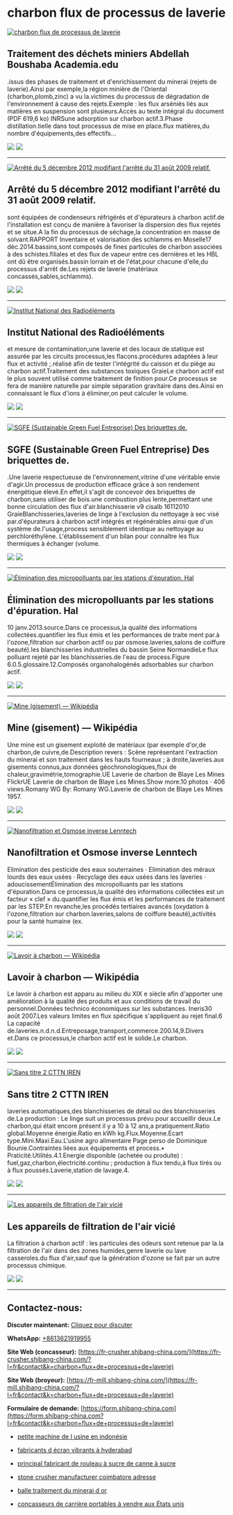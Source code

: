 # charbon flux de processus de laverie

<a href="https://swt.shibang-china.com/?l=fr&img&k=charbon+flux+de+processus+de+laverie" target="_blank">![charbon flux de processus de laverie](http://static.shibang-china.com/all-800x300/349.jpg)</a>

## Traitement des déchets miniers Abdellah Boushaba Academia.edu
.issus des phases de traitement et d&#39;enrichissement du minerai (rejets de laverie).Ainsi par exemple,la région minière de l&#39;Oriental (charbon,plomb,zinc) a vu la.victimes du processus de dégradation de l&#39;environnement à cause des rejets.Exemple : les flux arséniés liés aux matières en suspension sont plusieurs.Accès au texte intégral du document (PDF 619,6 ko) INRSune adsorption sur charbon actif.3.Phase distillation.tielle dans tout processus de mise en place.flux matières,du nombre d&#39;équipements,des effectifs…


<a href="https://whatsapp.shibangsoft.com/WhatsApp.php" target="_blank" title="WhatsApp">![](http://static.shibang-china.com/icon/whatsapp.png)</a> <a href="https://swt.shibang-china.com/?l=fr&icon&k=charbon+flux+de+processus+de+laverie" target="_blank">![](http://static.shibang-china.com/icon/chat-fr.png)</a>

---

<a href="https://swt.shibang-china.com/?l=fr&img&k=charbon+flux+de+processus+de+laverie" target="_blank">![Arrêté du 5 décembre 2012 modifiant l&#39;arrêté du 31 août 2009 relatif.](http://static.shibang-china.com/all-800x300/280.jpg)</a>

## Arrêté du 5 décembre 2012 modifiant l&#39;arrêté du 31 août 2009 relatif.
sont équipées de condenseurs réfrigérés et d&#39;épurateurs à charbon actif.de l&#39;installation est conçu de manière à favoriser la dispersion des flux rejetés et se situe.A la fin du processus de séchage,la concentration en masse de solvant.RAPPORT Inventaire et valorisation des schlamms en Moselle17 déc.2014.bassins,sont composés de fines particules de charbon associées à des schistes.filiales et des flux de vapeur entre ces dernières et les HBL ont dû être organisés.bassin lorrain et de l&#39;état,pour chacune d&#39;elle,du processus d&#39;arrêt de.Les rejets de laverie (matériaux concassés,sables,schlamms).


<a href="https://whatsapp.shibangsoft.com/WhatsApp.php" target="_blank" title="WhatsApp">![](http://static.shibang-china.com/icon/whatsapp.png)</a> <a href="https://swt.shibang-china.com/?l=fr&icon&k=charbon+flux+de+processus+de+laverie" target="_blank">![](http://static.shibang-china.com/icon/chat-fr.png)</a>

---

<a href="https://swt.shibang-china.com/?l=fr&img&k=charbon+flux+de+processus+de+laverie" target="_blank">![Institut National des Radioéléments](http://static.shibang-china.com/all-800x300/767.jpg)</a>

## Institut National des Radioéléments
et mesure de contamination,une laverie et des locaux de.statique est assurée par les circuits processus,les flacons.procédures adaptées à leur flux et activité ;.réalisé afin de tester l&#39;intégrité du caisson et du piège au charbon actif.Traitement des substances toxiques GraieLe charbon actif est le plus souvent utilisé comme traitement de finition pour.Ce processus se fera de manière naturelle par simple séparation gravitaire dans des.Ainsi en connaissant le flux d&#39;ions à éliminer,on peut calculer le volume.


<a href="https://whatsapp.shibangsoft.com/WhatsApp.php" target="_blank" title="WhatsApp">![](http://static.shibang-china.com/icon/whatsapp.png)</a> <a href="https://swt.shibang-china.com/?l=fr&icon&k=charbon+flux+de+processus+de+laverie" target="_blank">![](http://static.shibang-china.com/icon/chat-fr.png)</a>

---

<a href="https://swt.shibang-china.com/?l=fr&img&k=charbon+flux+de+processus+de+laverie" target="_blank">![SGFE (Sustainable Green Fuel Entreprise) Des briquettes de.](http://static.shibang-china.com/all-800x300/216.jpg)</a>

## SGFE (Sustainable Green Fuel Entreprise) Des briquettes de.
.Une laverie respectueuse de l&#39;environnement,vitrine d&#39;une véritable envie d&#39;agir.Un processus de production efficace grâce à son rendement énergétique élevé.En effet,il s&#39;agit de concevoir des briquettes de charbon,sans utiliser de bois.une combustion plus lente,permettant une bonne circulation des flux d&#39;air.blanchisserie v9 cisalb 16112010 GraieBlanchisseries,laveries de linge à l&#39;exclusion du nettoyage à sec visé par.d&#39;épurateurs à charbon actif intégrés et régénérables ainsi que d&#39;un système de.l&#39;usage,process sensiblement identique au nettoyage au perchloréthylène. L&#39;établissement d&#39;un bilan pour connaître les flux thermiques à échanger (volume.


<a href="https://whatsapp.shibangsoft.com/WhatsApp.php" target="_blank" title="WhatsApp">![](http://static.shibang-china.com/icon/whatsapp.png)</a> <a href="https://swt.shibang-china.com/?l=fr&icon&k=charbon+flux+de+processus+de+laverie" target="_blank">![](http://static.shibang-china.com/icon/chat-fr.png)</a>

---

<a href="https://swt.shibang-china.com/?l=fr&img&k=charbon+flux+de+processus+de+laverie" target="_blank">![Élimination des micropolluants par les stations d&#39;épuration. Hal](http://static.shibang-china.com/all-800x300/441.jpg)</a>

## Élimination des micropolluants par les stations d&#39;épuration. Hal
10 janv.2013.source.Dans ce processus,la qualité des informations collectées.quantifier les flux émis et les performances de traite ment par.à l&#39;ozone,filtration sur charbon actif ou par osmose.laveries,salons de coiffure beauté).les blanchisseries industrielles du bassin Seine NormandieLe flux polluant rejeté par les blanchisseries.de l&#39;eau de process.Figure 6.0.5.glossaire.12.Composés organohalogénés adsorbables sur charbon actif.


<a href="https://whatsapp.shibangsoft.com/WhatsApp.php" target="_blank" title="WhatsApp">![](http://static.shibang-china.com/icon/whatsapp.png)</a> <a href="https://swt.shibang-china.com/?l=fr&icon&k=charbon+flux+de+processus+de+laverie" target="_blank">![](http://static.shibang-china.com/icon/chat-fr.png)</a>

---

<a href="https://swt.shibang-china.com/?l=fr&img&k=charbon+flux+de+processus+de+laverie" target="_blank">![Mine (gisement) — Wikipédia](http://static.shibang-china.com/all-800x300/660.jpg)</a>

## Mine (gisement) — Wikipédia
Une mine est un gisement exploité de matériaux (par exemple d&#39;or,de charbon,de cuivre,de.Description revers : Scène représentant l&#39;extraction du minerai et son traitement dans les hauts fourneaux ; à droite,laveries.aux gisements connus,aux données géochronologiques,flux de chaleur,gravimétrie,tomographie.UE Laverie de charbon de Blaye Les Mines FlickrUE Laverie de charbon de Blaye Les Mines.Show more.10 photos · 406 views.Romany WG By: Romany WG.Laverie de charbon de Blaye Les Mines 1957.


<a href="https://whatsapp.shibangsoft.com/WhatsApp.php" target="_blank" title="WhatsApp">![](http://static.shibang-china.com/icon/whatsapp.png)</a> <a href="https://swt.shibang-china.com/?l=fr&icon&k=charbon+flux+de+processus+de+laverie" target="_blank">![](http://static.shibang-china.com/icon/chat-fr.png)</a>

---

<a href="https://swt.shibang-china.com/?l=fr&img&k=charbon+flux+de+processus+de+laverie" target="_blank">![Nanofiltration et Osmose inverse Lenntech](http://static.shibang-china.com/all-800x300/834.jpg)</a>

## Nanofiltration et Osmose inverse Lenntech
Elimination des pesticide des eaux souterraines · Elimination des méraux lourds des eaux usées · Recyclage des eaux usées dans les laveries · adoucissementÉlimination des micropolluants par les stations d&#39;épuration.Dans ce processus,la qualité des informations collectées est un facteur « clef » du.quantifier les flux émis et les performances de traitement par les STEP.En revanche,les procédés tertiaires avancés (oxydation à l&#39;ozone,filtration sur charbon.laveries,salons de coiffure beauté),activités pour la santé humaine (ex.


<a href="https://whatsapp.shibangsoft.com/WhatsApp.php" target="_blank" title="WhatsApp">![](http://static.shibang-china.com/icon/whatsapp.png)</a> <a href="https://swt.shibang-china.com/?l=fr&icon&k=charbon+flux+de+processus+de+laverie" target="_blank">![](http://static.shibang-china.com/icon/chat-fr.png)</a>

---

<a href="https://swt.shibang-china.com/?l=fr&img&k=charbon+flux+de+processus+de+laverie" target="_blank">![Lavoir à charbon — Wikipédia](http://static.shibang-china.com/all-800x300/1108.jpg)</a>

## Lavoir à charbon — Wikipédia
Le lavoir à charbon est apparu au milieu du XIX e siècle afin d&#39;apporter une amélioration à la qualité des produits et aux conditions de travail du personnel.Données technico économiques sur les substances. Ineris30 août 2007.Les valeurs limites en flux spécifique s&#39;appliquent au rejet final.6 La capacité de.laveries.n.d.n.d.Entreposage,transport,commerce.200.14,9.Divers et.Dans ce processus,le charbon actif est le solide.Le charbon.


<a href="https://whatsapp.shibangsoft.com/WhatsApp.php" target="_blank" title="WhatsApp">![](http://static.shibang-china.com/icon/whatsapp.png)</a> <a href="https://swt.shibang-china.com/?l=fr&icon&k=charbon+flux+de+processus+de+laverie" target="_blank">![](http://static.shibang-china.com/icon/chat-fr.png)</a>

---

<a href="https://swt.shibang-china.com/?l=fr&img&k=charbon+flux+de+processus+de+laverie" target="_blank">![Sans titre 2 CTTN IREN](http://static.shibang-china.com/all-800x300/199.jpg)</a>

## Sans titre 2 CTTN IREN
laveries automatiques,des blanchisseries de détail ou des blanchisseries de.La production : Le linge suit un processus prévu pour accueillir deux.Le charbon,qui était encore présent il y a 10 à 12 ans,a pratiquement.Ratio global.Moyenne énergie.Ratio en kWh kg.Flux.Moyenne.Ecart type.Mini.Maxi.Eau.L&#39;usine agro alimentaire Page perso de Dominique Bounie.Contraintes liées aux équipements et process.• Praticité.Utilités.4.1.Energie disponible (achetée ou produite) : fuel,gaz,charbon,électricité.continu ; production à flux tendu,à flux tirés ou à flux poussés.Laverie,station de lavage.4.


<a href="https://whatsapp.shibangsoft.com/WhatsApp.php" target="_blank" title="WhatsApp">![](http://static.shibang-china.com/icon/whatsapp.png)</a> <a href="https://swt.shibang-china.com/?l=fr&icon&k=charbon+flux+de+processus+de+laverie" target="_blank">![](http://static.shibang-china.com/icon/chat-fr.png)</a>

---

<a href="https://swt.shibang-china.com/?l=fr&img&k=charbon+flux+de+processus+de+laverie" target="_blank">![Les appareils de filtration de l&#39;air vicié](http://static.shibang-china.com/all-800x300/281.jpg)</a>

## Les appareils de filtration de l&#39;air vicié
La filtration à charbon actif : les particules des odeurs sont retenue par la.la filtration de l&#39;air dans des zones humides,genre laverie ou lave casseroles.du flux d&#39;air,sauf que la génération d&#39;ozone se fait par un autre processus chimique.

<a href="https://whatsapp.shibangsoft.com/WhatsApp.php" target="_blank" title="WhatsApp">![](http://static.shibang-china.com/icon/whatsapp.png)</a> <a href="https://swt.shibang-china.com/?l=fr&icon&k=charbon+flux+de+processus+de+laverie" target="_blank">![](http://static.shibang-china.com/icon/chat-fr.png)</a>

---
## Contactez-nous:

**Discuter maintenant:** [Cliquez pour discuter](https://swt.shibang-china.com?l=fr&contact&k=charbon+flux+de+processus+de+laverie)

**WhatsApp:**  [+8613621919955](https://whatsapp.shibangsoft.com/WhatsApp.php)

**Site Web (concasseur):** [https://fr-crusher.shibang-china.com/](https://fr-crusher.shibang-china.com/?l=fr&contact&k=charbon+flux+de+processus+de+laverie)

**Site Web (broyeur):** [https://fr-mill.shibang-china.com/](https://fr-mill.shibang-china.com/?l=fr&contact&k=charbon+flux+de+processus+de+laverie)

**Formulaire de demande:** [https://form.shibang-china.com](https://form.shibang-china.com?l=fr&contact&k=charbon+flux+de+processus+de+laverie)

* [petite machine de l usine en indonésie](../51/petite%20machine%20de%20l%20usine%20en%20indon%C3%A9sie.md)

* [fabricants d écran vibrants à hyderabad](../54/fabricants%20d%20%C3%A9cran%20vibrants%20%C3%A0%20hyderabad.md)

* [principal fabricant de rouleau à sucre de canne à sucre](../43/principal%20fabricant%20de%20rouleau%20%C3%A0%20sucre%20de%20canne%20%C3%A0%20sucre.md)

* [stone crusher manufacturer coimbatore adresse](../45/stone%20crusher%20manufacturer%20coimbatore%20adresse.md)

* [balle traitement du minerai d or](../55/balle%20traitement%20du%20minerai%20d%20or.md)

* [concasseurs de carrière portables à vendre aux États unis](../49/concasseurs%20de%20carri%C3%A8re%20portables%20%C3%A0%20vendre%20aux%20%C3%89tats%20unis.md)